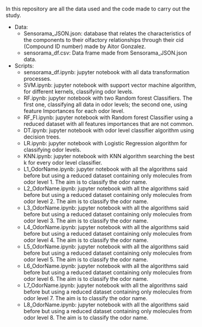 In this repository are all the data used and the code made to carry out the study.
- Data: 
  - Sensorama_JSON.json: database that relates the characteristics of the components to their olfactory relationships through their cid (Compound ID number) made by Aitor Gonzalez.
  - sensorama_df.csv: Data frame made from Sensorama_JSON.json data.
- Scripts: 
  - sensorama_df.ipynb: jupyter notebook with all data transformation processes.
  - SVM.ipynb: jupyter notebook with support vector machine algorithm, for different kernels, classifying odor levels. 
  - RF.ipynb: jupyter notebook with two Random forest Classifiers. The first one, classifying all data in odor levels; the second one, using feature Importances for each odor level.
  - RF_FI.ipynb: jupyter notebook with Random forest Classifier using a reduced dataset with all features importances that are not common.
  - DT.ipynb: jupyter notebook with odor level classifier algorithm using decision trees.
  - LR.ipynb: jupyter notebook with Logistic Regression algorithm for classifying odor levels.
  - KNN.ipynb: jupyter notebook with KNN algorithm searching the best k for every odor level classifier.
  - L1_OdorName.ipynb: jupyter notebook with all the algorithms said before but using a reduced dataset containing only molecules from odor level 1. The aim is to classify the odor name.
  - L2_OdorName.ipynb: jupyter notebook with all the algorithms said before but using a reduced dataset containing only molecules from odor level 2. The aim is to classify the odor name.
  - L3_OdorName.ipynb: jupyter notebook with all the algorithms said before but using a reduced dataset containing only molecules from odor level 3. The aim is to classify the odor name.
  - L4_OdorName.ipynb: jupyter notebook with all the algorithms said before but using a reduced dataset containing only molecules from odor level 4. The aim is to classify the odor name.
  - L5_OdorName.ipynb: jupyter notebook with all the algorithms said before but using a reduced dataset containing only molecules from odor level 5. The aim is to classify the odor name.
  - L6_OdorName.ipynb: jupyter notebook with all the algorithms said before but using a reduced dataset containing only molecules from odor level 6. The aim is to classify the odor name.
  - L7_OdorName.ipynb: jupyter notebook with all the algorithms said before but using a reduced dataset containing only molecules from odor level 7. The aim is to classify the odor name.
  - L8_OdorName.ipynb: jupyter notebook with all the algorithms said before but using a reduced dataset containing only molecules from odor level 8. The aim is to classify the odor name.
